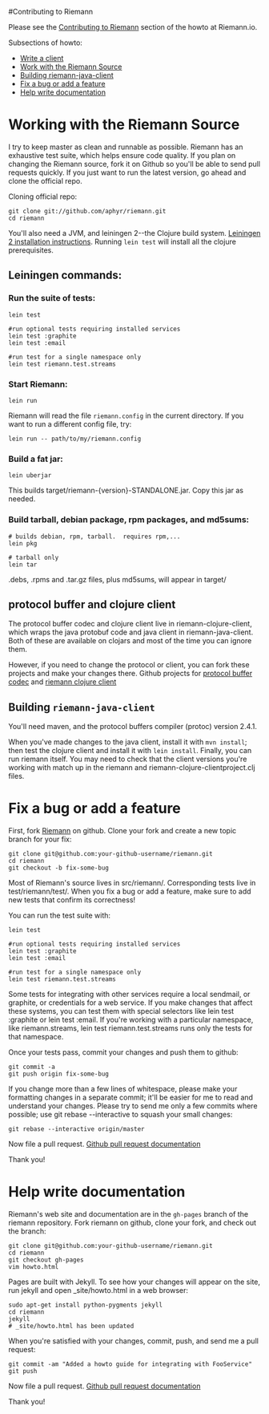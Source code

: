 #Contributing to Riemann

Please see the [Contributing to Riemann](http://riemann.io/howto.html#contributing-to-riemann) section of the howto at Riemann.io.

Subsections of howto:

* [Write a client](http://riemann.io/howto.html#write-a-client)
* [Work with the Riemann Source](http://riemann.io/howto.html#work-with-the-riemann-source)
* [Building riemann-java-client](http://riemann.io/howto.html#riemann-java-client)
* [Fix a bug or add a feature](http://riemann.io/howto.html#fix-a-bug-or-add-a-feature)
* [Help write documentation](http://riemann.io/howto.html#help-write-documentation)

# Working with the Riemann Source

I try to keep master as clean and runnable as possible. Riemann has an exhaustive test suite, which helps ensure code quality. If you plan on changing the Riemann source, fork it on Github so you'll be able to send pull requests quickly. If you just want to run the latest version, go ahead and clone the official repo.

Cloning official repo:

    git clone git://github.com/aphyr/riemann.git
    cd riemann

You'll also need a JVM, and leiningen 2--the Clojure build system.  [Leiningen 2 installation instructions](https://github.com/technomancy/leiningen#installation).  Running `lein test` will install all the clojure prerequisites.

## Leiningen commands:

### Run the suite of tests:

    lein test

    #run optional tests requiring installed services
    lein test :graphite
    lein test :email

    #run test for a single namespace only
    lein test riemann.test.streams

### Start Riemann:

    lein run

Riemann will read the file `riemann.config` in the current directory. If you want to run a different config file, try:

    lein run -- path/to/my/riemann.config

### Build a fat jar:

    lein uberjar

This builds target/riemann-{version}-STANDALONE.jar.  Copy this jar as needed.

### Build tarball, debian package, rpm packages, and md5sums:

    # builds debian, rpm, tarball.  requires rpm,...
    lein pkg

    # tarball only
    lein tar

.debs, .rpms and .tar.gz files, plus md5sums, will appear in target/

## protocol buffer and clojure client

The protocol buffer codec and clojure client live in riemann-clojure-client, which wraps the java protobuf code and java client in riemann-java-client. Both of these are available on clojars and most of the time you can ignore them.

However, if you need to change the protocol or client, you can fork these projects and make your changes there.  Github projects for [protocol buffer codec](https://github.com/flatland/clojure-protobuf) and [riemann clojure client](https://github.com/aphyr/riemann-clojure-client)

## Building `riemann-java-client`

You'll need maven, and the protocol buffers compiler (protoc) version 2.4.1.

When you've made changes to the java client, install it with `mvn install`; then test the clojure client and install it with `lein install`. Finally, you can run riemann itself. You may need to check that the client versions you're working with match up in the riemann and riemann-clojure-clientproject.clj files.

# Fix a bug or add a feature

First, fork [Riemann](https://github.com/aphyr/riemann) on github. Clone your fork and create a new topic branch for your fix:

    git clone git@github.com:your-github-username/riemann.git
    cd riemann
    git checkout -b fix-some-bug

Most of Riemann's source lives in src/riemann/. Corresponding tests live in test/riemann/test/. When you fix a bug or add a feature, make sure to add new tests that confirm its correctness!

You can run the test suite with:

    lein test

    #run optional tests requiring installed services
    lein test :graphite
    lein test :email

    #run test for a single namespace only
    lein test riemann.test.streams

Some tests for integrating with other services require a local sendmail, or graphite, or credentials for a web service. If you make changes that affect these systems, you can test them with special selectors like lein test :graphite or lein test :email. If you're working with a particular namespace, like riemann.streams, lein test riemann.test.streams runs only the tests for that namespace.

Once your tests pass, commit your changes and push them to github:

    git commit -a
    git push origin fix-some-bug

If you change more than a few lines of whitespace, please make your formatting changes in a separate commit; it'll be easier for me to read and understand your changes. Please try to send me only a few commits where possible; use git rebase --interactive to squash your small changes:

    git rebase --interactive origin/master

Now file a pull request.  [Github pull request documentation](https://help.github.com/articles/using-pull-requests)

Thank you!

# Help write documentation

Riemann's web site and documentation are in the `gh-pages` branch of the riemann repository. Fork riemann on github, clone your fork, and check out the branch:

    git clone git@github.com:your-github-username/riemann.git
    cd riemann
    git checkout gh-pages
    vim howto.html

Pages are built with Jekyll. To see how your changes will appear on the site,
run jekyll and open _site/howto.html in a web browser:

    sudo apt-get install python-pygments jekyll
    cd riemann
    jekyll
    # _site/howto.html has been updated

When you're satisfied with your changes, commit, push, and send me a pull request:

    git commit -am "Added a howto guide for integrating with FooService"
    git push

Now file a pull request.  [Github pull request documentation](https://help.github.com/articles/using-pull-requests)

Thank you!
